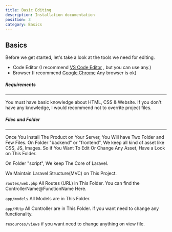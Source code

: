 ```yaml
---
title: Basic Editing
description: Installation documentation
position: 3
category: Basics
---
```


## Basics

Before we get started, let's take a look at the tools we need for editing.

- Code Editor (I recommend [VS Code Editor](https://code.visualstudio.com/) , but you can use any.)
- Browser (I recommend [Google Chrome](http://chrome.google.com) Any browser is ok)

##### Requirements

---

You must have basic knowledge about HTML, CSS & Website. If you don't have any knowledge, I would recommend not to overrite project files.

##### Files and Folder

---

Once You Install The Product on Your Server, You Will have Two Folder and Few Files. On Folder "backend" or "frontend", We keep all kind of asset like CSS, JS, Images. So if You Want To Edit Or Change Any Asset, Have a Look on This Folder.

On Folder "script", We keep The Core of Laravel.

We Maintain Laravel Structure(MVC) on This Project.

`routes/web.php` All Routes (URL) in This Folder. You can find the ControllerName@FunctionName Here.

`app/models` All Models are in This Folder.

`app/Http` All Controller are in This Folder. if you want need to change any functionality.

`resources/views` if you want need to change anything on view file.

